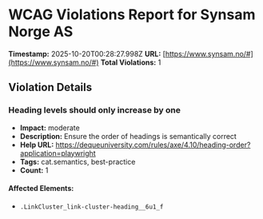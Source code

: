 # WCAG Violations Report for Synsam Norge AS

**Timestamp:** 2025-10-20T00:28:27.998Z
**URL:** [https://www.synsam.no/#](https://www.synsam.no/#)
**Total Violations:** 1

## Violation Details

### Heading levels should only increase by one

- **Impact:** moderate
- **Description:** Ensure the order of headings is semantically correct
- **Help URL:** https://dequeuniversity.com/rules/axe/4.10/heading-order?application=playwright
- **Tags:** cat.semantics, best-practice
- **Count:** 1

#### Affected Elements:

- `.LinkCluster_link-cluster-heading__6u1_f`
